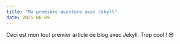 ```yaml
---
title: "Ma première aventure avec Jekyll"
date: 2025-06-09
---
```


Ceci est mon tout premier article de blog avec Jekyll. Trop cool ! 😎
